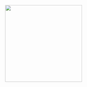 <img src = "https://github.com/Taksh-Malaviya/CORE_FLUTTER_5_2_4/assets/150029733/b66e79dd-675a-4384-87c2-e4c407ba5bc6" width = "250px">


